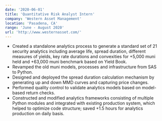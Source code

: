 ```yaml
---
date: '2020-06-01'
title: 'Quantitative Risk Analyst Intern'
company: 'Western Asset Management'
location: 'Pasadena, CA'
range: 'June - August 2020'
url: 'http://www.westernasset.com/'
---
```


- Created a standalone analytics process to generate a standard set of 21 security analytics including average life, spread duration, different measures of yields, key rate durations and convexities for +5,000 muni held and +63,000 muni benchmark based on Yield Book.
- Revamped the old muni models, processes and infrastructure from SAS to Python.
- Designed and deployed the spread duration calculation mechanism by generating up and down MMD curves and capturing price changes.
- Performed quality control to validate analytics models based on model-based return checks.
- Constructed and modified analytics frameworks consisting of multiple Python modules and integrated with existing production system, which helped to optimize code structure; saved +1.5 hours for analytics production on daily basis.
